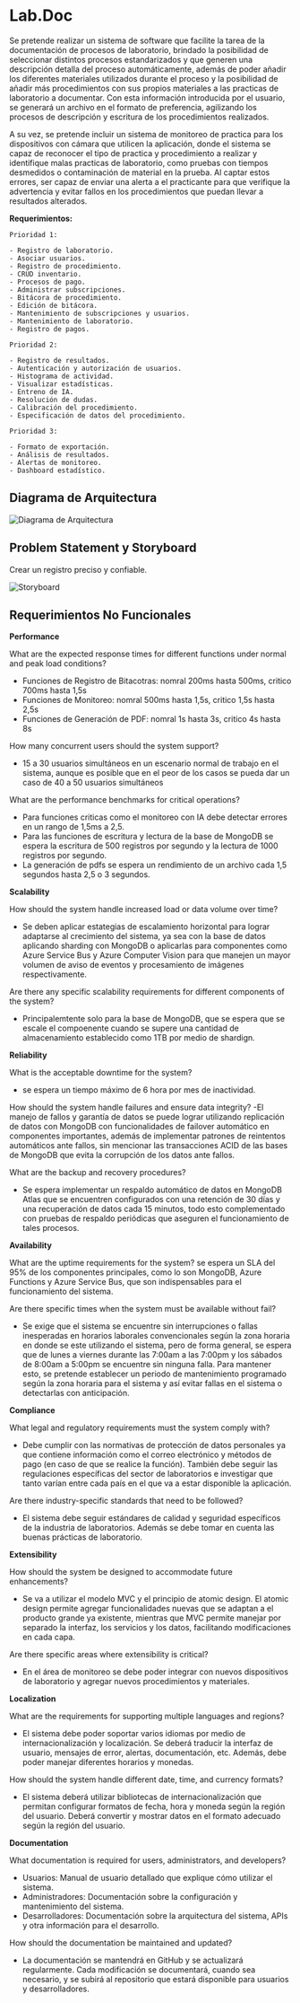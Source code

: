 # Lab.Doc

Se pretende realizar un sistema de software que facilite la tarea de la documentación de procesos de laboratorio, brindado la posibilidad de seleccionar distintos procesos estandarizados y que generen una descripción detalla del proceso automáticamente, además de poder añadir los diferentes materiales utilizados durante el proceso y la posibilidad de añadir más procedimientos con sus propios materiales a las practicas de laboratorio a documentar. Con esta información introducida por el usuario, se generará un archivo en el formato de preferencia, agilizando los procesos de descripción y escritura de los procedimientos realizados. 

A su vez, se pretende incluir un sistema de monitoreo de practica para los dispositivos con cámara que utilicen la aplicación, donde el sistema se capaz de reconocer el tipo de practica y procedimiento a realizar y identifique malas practicas de laboratorio, como pruebas con tiempos desmedidos o contaminación de material en la prueba. Al captar estos errores, ser capaz de enviar una alerta a el practicante para que verifique la advertencia y evitar fallos en los procedimientos que puedan llevar a resultados alterados.

**Requerimientos:**

    Prioridad 1:

    - Registro de laboratorio.
    - Asociar usuarios.
    - Registro de procedimiento.
    - CRUD inventario.
    - Procesos de pago.
    - Administrar subscripciones.
    - Bitácora de procedimiento.
    - Edición de bitácora.
    - Mantenimiento de subscripciones y usuarios.
    - Mantenimiento de laboratorio.
    - Registro de pagos.

    Prioridad 2:

    - Registro de resultados.
    - Autenticación y autorización de usuarios. 
    - Histograma de actividad.
    - Visualizar estadísticas.
    - Entreno de IA.
    - Resolución de dudas.
    - Calibración del procedimiento.
    - Especificación de datos del procedimiento.

    Prioridad 3:

    - Formato de exportación.
    - Análisis de resultados.
    - Alertas de monitoreo.
    - Dashboard estadístico.

## Diagrama de Arquitectura

![Diagrama de Arquitectura](images/Diagrama_Proyecto.png)

## Problem Statement y Storyboard

Crear un registro preciso y confiable.

![Storyboard](images/Storyboard.png)

## Requerimientos No Funcionales

**Performance**

What are the expected response times for different functions under normal and peak load conditions?
- Funciones de Registro de Bitacotras: nomral 200ms hasta 500ms, critico 700ms hasta 1,5s
- Funciones de Monitoreo: nomral 500ms hasta 1,5s, critico 1,5s hasta 2,5s
- Funciones de Generación de PDF: nomral 1s hasta 3s, critico 4s hasta 8s

How many concurrent users should the system support?
- 15 a 30 usuarios simultáneos en un escenario normal de trabajo en el sistema, aunque es posible que en el peor de los casos se pueda dar un caso de 40 a 50 usuarios simultáneos

What are the performance benchmarks for critical operations?
- Para funciones criticas como el monitoreo con IA debe detectar errores en un rango de 1,5ms a 2,5.
- Para las funciones de escritura y lectura de la base de MongoDB se espera la escritura de 500 registros por segundo y la lectura de 1000 registros por segundo.
- La generación de pdfs se espera un rendimiento de un archivo cada 1,5 segundos hasta 2,5 o 3 segundos.

**Scalability**

How should the system handle increased load or data volume over time?
- Se deben aplicar estategias de escalamiento horizontal para lograr adaptarse al crecimiento del sistema, ya sea con la base de datos aplicando sharding con MongoDB o aplicarlas para componentes como Azure Service Bus y Azure Computer Vision para que manejen un mayor volumen de aviso de eventos y procesamiento de imágenes respectivamente.

Are there any specific scalability requirements for different components of the system?
- Principalemtente solo para la base de MongoDB, que se espera que se escale el compoenente cuando se supere una cantidad de almacenamiento establecido como 1TB por medio de shardign.

**Reliability**

What is the acceptable downtime for the system?
- se espera un tiempo máximo de 6 hora por mes de inactividad.

How should the system handle failures and ensure data integrity?
-El manejo de fallos y garantía de datos se puede lograr utilizando replicación de datos con MongoDB con funcionalidades de failover automático en componentes importantes, además de implementar patrones de reintentos automáticos ante fallos, sin mencionar las transacciones ACID de las bases de MongoDB que evita la corrupción de los datos ante fallos.

What are the backup and recovery procedures?
- Se espera implementar un respaldo automático de datos en MongoDB Atlas que se encuentren configurados con una retención de 30 días y una recuperación de datos cada 15 minutos, todo esto complementado con pruebas de respaldo periódicas que aseguren el funcionamiento de tales procesos.

**Availability**

What are the uptime requirements for the system?
se espera un SLA del 95% de los componentes principales, como lo son MongoDB, Azure Functions y Azure Service Bus, que son indispensables para el funcionamiento del sistema.

Are there specific times when the system must be available without fail?
- Se exige que el sistema se encuentre sin interrupciones o fallas inesperadas en horarios laborales convencionales según la zona horaria en donde se este utilizando el sistema, pero de forma general, se espera que de lunes a viernes durante las 7:00am a las 7:00pm y los sábados de 8:00am a 5:00pm se encuentre sin ninguna falla. Para mantener esto, se pretende establecer un periodo de mantenimiento programado según la zona horaria para el sistema y así evitar fallas en el sistema o detectarlas con anticipación.

**Compliance**

What legal and regulatory requirements must the system comply with?

- Debe cumplir con las normativas de protección de datos personales ya que contiene información como el correo electrónico y métodos de pago (en caso de que se realice la función). También debe seguir las regulaciones específicas del sector de laboratorios e investigar que tanto varían entre cada país en el que va a estar disponible la aplicación.

Are there industry-specific standards that need to be followed?

- El sistema debe seguir estándares de calidad y seguridad específicos de la industria de laboratorios. Además se debe tomar en cuenta las buenas prácticas de laboratorio.

**Extensibility**

How should the system be designed to accommodate future enhancements?

- Se va a utilizar el modelo MVC y el principio de atomic design. El atomic design permite agregar funcionalidades nuevas que se adaptan a el producto grande ya existente, mientras que MVC permite manejar por separado la interfaz, los servicios y los datos, facilitando modificaciones en cada capa.

Are there specific areas where extensibility is critical?

- En el área de monitoreo se debe poder integrar con nuevos dispositivos de laboratorio y agregar nuevos procedimientos y materiales.

**Localization**

What are the requirements for supporting multiple languages and regions?

- El sistema debe poder soportar varios idiomas por medio de internacionalización y localización. Se deberá traducir la interfaz de usuario, mensajes de error, alertas, documentación, etc. Además, debe poder manejar diferentes horarios y monedas.

How should the system handle different date, time, and currency formats?

- El sistema deberá utilizar bibliotecas de internacionalización que permitan configurar formatos de fecha, hora y moneda según la región del usuario. Deberá convertir y mostrar datos en el formato adecuado según la región del usuario.

**Documentation**

What documentation is required for users, administrators, and developers?

- Usuarios: Manual de usuario detallado que explique cómo utilizar el sistema.
- Administradores: Documentación sobre la configuración y mantenimiento del sistema.
- Desarrolladores: Documentación sobre la arquitectura del sistema, APIs y otra información para el desarrollo.

How should the documentation be maintained and updated?

- La documentación se mantendrá en GitHub y se actualizará regularmente. Cada modificación se documentará, cuando sea necesario, y se subirá al repositorio que estará disponible para usuarios y desarrolladores.
